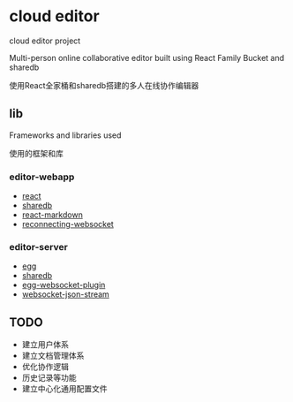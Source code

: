 # cloud editor

cloud editor project

Multi-person online collaborative editor built using React Family Bucket and sharedb 

使用React全家桶和sharedb搭建的多人在线协作编辑器

## lib

Frameworks and libraries used 

使用的框架和库

### editor-webapp

* [react]()
* [sharedb](https://github.com/share/sharedb)
* [react-markdown](https://github.com/remarkjs/react-markdown)
* [reconnecting-websocket](https://github.com/joewalnes/reconnecting-websocket)

### editor-server

* [egg](https://eggjs.org/)
* [sharedb](https://github.com/share/sharedb)
* [egg-websocket-plugin](https://github.com/flarestart/egg-websocket-plugin)
* [websocket-json-stream](https://github.com/avital/websocket-json-stream)

## TODO

* 建立用户体系
* 建立文档管理体系
* 优化协作逻辑
* 历史记录等功能
* 建立中心化通用配置文件
